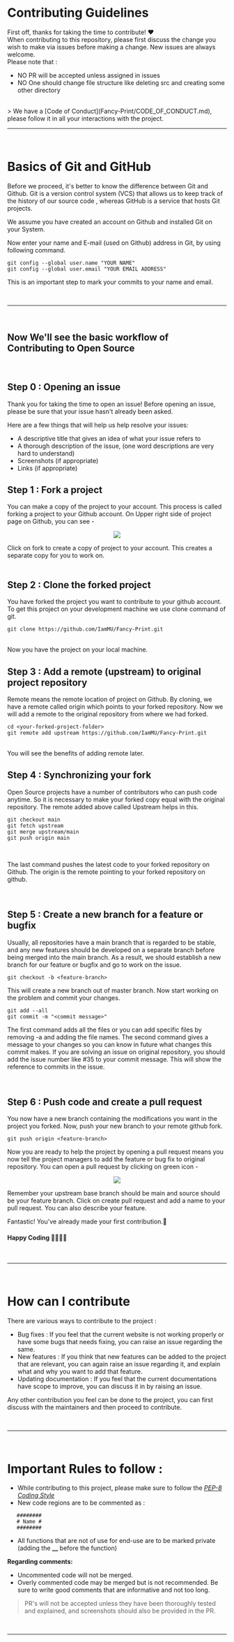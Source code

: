 # Contributing Guidelines

First off, thanks for taking the time to contribute! ❤️ </br>
When contributing to this repository, please first discuss the change you wish to make via issues before making a change. New issues are always welcome.
</br>
Please note that :
</br>
- NO PR will be accepted unless assigned in issues
- NO One should change file structure like deleting src and creating some other directory
</br>
> We have a [Code of Conduct](Fancy-Print/CODE_OF_CONDUCT.md), please follow it in all your interactions with the project.

<br>

* * * * *

<br>

# Basics of Git and GitHub

Before we proceed, it's better to know the difference between Git and Github. Git is a version control system (VCS) that allows us to keep track of the history of our source code , whereas GitHub is a service that hosts Git projects. 

We assume you have created an account on Github and installed Git on your System.

Now enter your name and E-mail (used on Github) address in Git, by using following command.

```
git config --global user.name "YOUR NAME"
git config --global user.email "YOUR EMAIL ADDRESS"
```
This is an important step to mark your commits to your name and email.

<br>

* * * * *

<br>

## Now We'll see the basic workflow of Contributing to Open Source
<br />

## Step 0 : Opening an issue

Thank you for taking the time to open an issue!
Before opening an issue, please be sure that your issue hasn't already been asked.

Here are a few things that will help us help resolve your issues:

- A descriptive title that gives an idea of what your issue refers to
- A thorough description of the issue, (one word descriptions are very hard to understand)
- Screenshots (if appropriate)
- Links (if appropriate)

## Step 1 : Fork a project

You can make a copy of the project to your account. This process is called forking a project to your Github account. On Upper right side of project page on Github, you can see -

<p align="center">  <img  src="https://i.imgur.com/P0n6f97.png">  </p>
Click on fork to create a copy of project to your account. This creates a separate copy for you to work on.

<br />

<br />

## Step 2 : Clone the forked project

You have forked the project you want to contribute to your github account. To get this project on your development machine we use clone command of git.

```
git clone https://github.com/IamMU/Fancy-Print.git
``` 
<br/>
Now you have the project on your local machine.

<br />

## Step 3 : Add a remote (upstream) to original project repository

Remote means the remote location of project on Github. By cloning, we have a remote called origin which points to your forked repository. Now we will add a remote to the original repository from where we had forked.

```
cd <your-forked-project-folder>
git remote add upstream https://github.com/IamMU/Fancy-Print.git
``` 
<br/>
You will see the benefits of adding remote later.

<br />

## Step 4 : Synchronizing your fork

Open Source projects have a number of contributors who can push code anytime. So it is necessary to make your forked copy equal with the original repository. The remote added above called Upstream helps in this.

```
git checkout main
git fetch upstream
git merge upstream/main
git push origin main 
``` 
<br/>

The last command pushes the latest code to your forked repository on Github. The origin is the remote pointing to your forked repository on github.

<br />

## Step 5 : Create a new branch for a feature or bugfix

Usually, all repositories have a main branch that is regarded to be stable, and any new features should be developed on a separate branch before being merged into the main branch. As a result, we should establish a new branch for our feature or bugfix and go to work on the issue. 

```
git checkout -b <feature-branch>
```

This will create a new branch out of master branch. Now start working on the problem and commit your changes.

```
git add --all
git commit -m "<commit message>"
```
The first command adds all the files or you can add specific files by removing -a and adding the file names. The second command gives a message to your changes so you can know in future what changes this commit makes. If you are solving an issue on original repository, you should add the issue number like #35 to your commit message. This will show the reference to commits in the issue.

<br />

## Step 6 : Push code and create a pull request

You now have a new branch containing the modifications you want in the project you forked. Now, push your new branch to your remote github fork. 

```
git push origin <feature-branch>
```
Now you are ready to help the project by opening a pull request means you now tell the project managers to add the feature or bug fix to original repository. You can open a pull request by clicking on green icon -

<p align="center">  <img  src="https://i.imgur.com/aGaqAD5.png">  </p>

Remember your upstream base branch should be main and source should be your feature branch. Click on create pull request and add a name to your pull request. You can also describe your feature.

Fantastic! You've already made your first contribution.🥳

#### Happy Coding 👩‍💻👩‍💻

<br>

* * * * *

<br>

# How can I contribute

There are various ways to contribute to the project : 
- Bug fixes : If you feel that the current website is not working properly or have some bugs that needs fixing, you can raise an issue regarding the same. 
- New features : If you think that new features can be added to the project that are relevant, you can again raise an issue regarding it, and explain what and why you want to add that feature. 
- Updating documentation : If you feel that the current documentations have scope to improve, you can discuss it in by raising an issue.

Any other contribution you feel can be done to the project, you can first discuss with the maintainers and then proceed to contribute.

<br>

* * * * *

<br>

# Important Rules to follow :

- While contributing to this project, please make sure to follow the [*PEP-8 Coding Style*](https://www.geeksforgeeks.org/pep-8-coding-style-guide-python/)
- New code regions are to be commented as : 
```
   ########
   # Name #
   ########
```
- All functions that are not of use for end-use are to be marked private (adding the **__** before the function)

**Regarding comments:**
- Uncommented code will not be merged.
- Overly commented code may be merged but is not recommended.
Be sure to write good comments that are informative and not too long.

> PR's will not be accepted unless they have been thoroughly tested and explained, and screenshots should also be provided in the PR.

<br>

* * * * *

<br>
